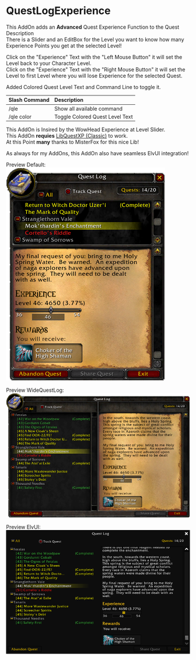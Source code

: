 # QuestLogExperience  
This AddOn adds an **Advanced** Quest Experience Function to the Quest Description  
There is a Slider and an EditBox for the Level you want to know how many Experience Points you get at the selected Level!  
  
Click on the "Experience" Text with the "Left Mouse Button" it will set the Level back to your Character Level.  
Click on the "Experience" Text with the "Right Mouse Button" it will set the Level to first Level where you will lose Experience for the selected Quest.  

Added Colored Quest Level Text and Command Line to toggle it.  

| Slash Command | Description                     |
|:-------------|:---------------------------------|
| /qle          | Show all available command      |
| /qle color    | Toggle Colored Quest Level Text |
  
  
This AddOn is Insired by the WowHead Experience at Level Slider.  
This AddOn **requies** [LibQuestXP (Classic)](https://github.com/MrFox42/libquestxp) to work.  
At this Point **many** thanks to MisterFox for this nice Lib!  
  
As always for my AddOns, this AddOn also have seamless ElvUI integration!  
  
Preview Default:  
![Preview Default](https://github.com/fubaBfA/QuestLogExperience/blob/master/pics/preview_Default_001.png)

Preview WideQuestLog:  
![Preview WideQuestLog](https://github.com/fubaBfA/QuestLogExperience/blob/master/pics/preview_WideQuestLog_001.png)

Preview ElvUI:  
![Preview ElvUI](https://github.com/fubaBfA/QuestLogExperience/blob/master/pics/preview_ElvUI_001.png)
